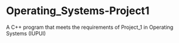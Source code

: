 # Operating_Systems-Project1
A C++ program that meets the requirements of Project_1 in Operating Systems (IUPUI)
